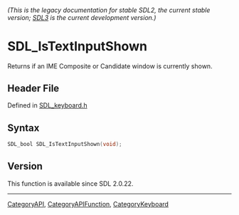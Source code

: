 ###### (This is the legacy documentation for stable SDL2, the current stable version; [SDL3](https://wiki.libsdl.org/SDL3/) is the current development version.)
# SDL_IsTextInputShown

Returns if an IME Composite or Candidate window is currently shown.

## Header File

Defined in [SDL_keyboard.h](https://github.com/libsdl-org/SDL/blob/SDL2/include/SDL_keyboard.h)

## Syntax

```c
SDL_bool SDL_IsTextInputShown(void);
```

## Version

This function is available since SDL 2.0.22.

----
[CategoryAPI](CategoryAPI), [CategoryAPIFunction](CategoryAPIFunction), [CategoryKeyboard](CategoryKeyboard)


